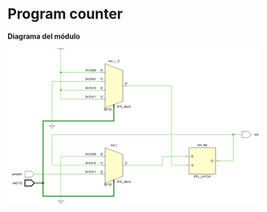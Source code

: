 # Program counter #


__Diagrama del módulo__
</br>

![Diagrama de bloques de todo el sistema](/images/EJ5_GENERAL.png)

